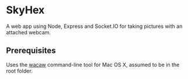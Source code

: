 # SkyHex

A web app using Node, Express and Socket.IO for taking pictures with an attached webcam.


## Prerequisites
Uses the [wacaw](http://webcam-tools.sourceforge.net/) command-line tool for Mac OS X, assumed to be in the root folder.
